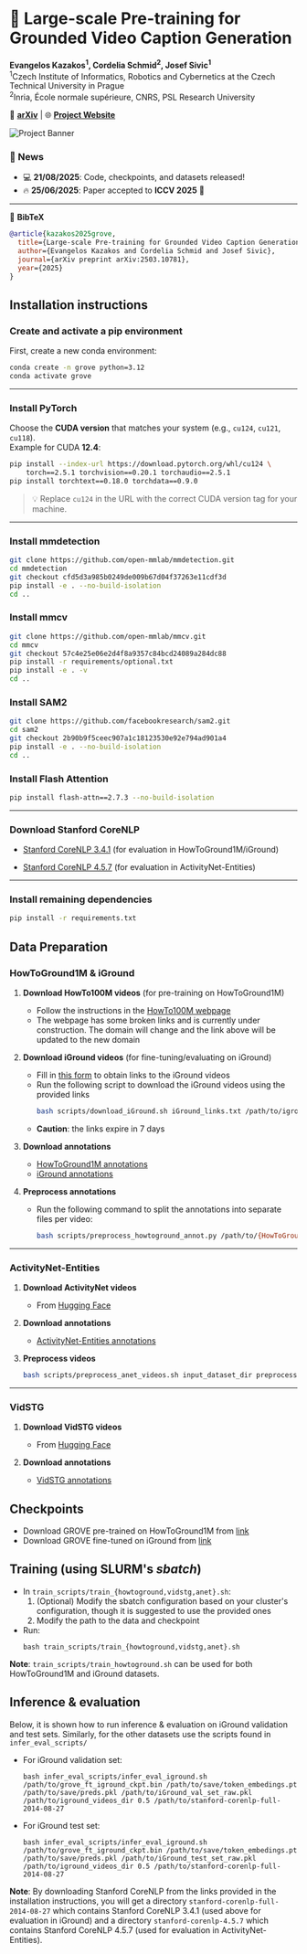 # 🚀 Large-scale Pre-training for Grounded Video Caption Generation

**Evangelos Kazakos<sup>1</sup>, Cordelia Schmid<sup>2</sup>, Josef Sivic<sup>1</sup>**  
<sup>1</sup>Czech Institute of Informatics, Robotics and Cybernetics at the Czech Technical University in Prague  
<sup>2</sup>Inria, École normale supérieure, CNRS, PSL Research University

📄 [**arXiv**](https://arxiv.org/abs/2503.10781) | 🌐 [**Project Website**](https://ekazakos.github.io/grounded_video_caption_generation/)

![Project Banner](teaser.png)

### 📢 News
- 💻 **21/08/2025**: Code, checkpoints, and datasets released!
- 🔥 **25/06/2025**: Paper accepted to **ICCV 2025** 🎉

---

📖 **BibTeX**
```bibtex
@article{kazakos2025grove,
  title={Large-scale Pre-training for Grounded Video Caption Generation},
  author={Evangelos Kazakos and Cordelia Schmid and Josef Sivic},
  journal={arXiv preprint arXiv:2503.10781},
  year={2025}
}
```

## Installation instructions

### Create and activate a pip environment
First, create a new conda environment:
```bash
conda create -n grove python=3.12
conda activate grove
```

---

### Install PyTorch
Choose the **CUDA version** that matches your system (e.g., `cu124`, `cu121`, `cu118`).  
Example for CUDA **12.4**:
```bash
pip install --index-url https://download.pytorch.org/whl/cu124 \
    torch==2.5.1 torchvision==0.20.1 torchaudio==2.5.1
pip install torchtext==0.18.0 torchdata==0.9.0
```
> 💡 Replace `cu124` in the URL with the correct CUDA version tag for your machine.

---

### Install **mmdetection**
```bash
git clone https://github.com/open-mmlab/mmdetection.git
cd mmdetection
git checkout cfd5d3a985b0249de009b67d04f37263e11cdf3d
pip install -e . --no-build-isolation
cd ..
```

### Install **mmcv**
```bash
git clone https://github.com/open-mmlab/mmcv.git
cd mmcv
git checkout 57c4e25e06e2d4f8a9357c84bcd24089a284dc88
pip install -r requirements/optional.txt
pip install -e . -v
cd ..
```

### Install **SAM2**
```bash
git clone https://github.com/facebookresearch/sam2.git
cd sam2
git checkout 2b90b9f5ceec907a1c18123530e92e794ad901a4
pip install -e . --no-build-isolation
cd ..
```

### Install **Flash Attention**
```bash
pip install flash-attn==2.7.3 --no-build-isolation
```

---

### Download Stanford CoreNLP

- [Stanford CoreNLP 3.4.1](https://nlp.stanford.edu/software/stanford-corenlp-full-2014-08-27.zip) (for evaluation in HowToGround1M/iGround)

- [Stanford CoreNLP 4.5.7](https://nlp.stanford.edu/software/stanford-corenlp-4.5.7.zip) (for evaluation in ActivityNet-Entities)

---

### Install remaining dependencies
```bash
pip install -r requirements.txt
```

## Data Preparation

### HowToGround1M & iGround

1. **Download HowTo100M videos** (for pre-training on HowToGround1M) 
   - Follow the instructions in the [HowTo100M webpage](https://www.di.ens.fr/willow/research/howto100m/)
   - The webpage has some broken links and is currently under construction. The domain will change and the link above
   will be updated to the new domain

2. **Download iGround videos** (for fine-tuning/evaluating on iGround)
   - Fill in [this form](https://docs.google.com/forms/d/e/1FAIpQLSeqYqoFludNXy-2iQHnmIJhN8FfB0ieqnz8GWWF6hqfAEZexw/viewform?usp=header) to obtain links to the iGround videos
   - Run the following script to download the iGround videos using the provided links
     ```bash
     bash scripts/download_iGround.sh iGround_links.txt /path/to/iground_videos_dir
     ```
   - **Caution**: the links expire in 7 days

3. **Download annotations**  
   - [HowToGround1M annotations](https://drive.google.com/drive/folders/1462NzzloYlTecJpn71jios4_cU6h4dQd?usp=sharing)  
   - [iGround annotations](https://drive.google.com/drive/folders/1tCGeiRCo5eYh6u8TL02OPOP42EiskNrp?usp=sharing)  

4. **Preprocess annotations**
   - Run the following command to split the annotations into separate files per video:
     ```bash
     bash scripts/preprocess_howtoground_annot.py /path/to/{HowToGround1M,iGround}.pkl target_dir
     ```

---

### ActivityNet-Entities

1. **Download ActivityNet videos**  
   - From [Hugging Face](https://huggingface.co/datasets/YimuWang/ActivityNet)  

2. **Download annotations**  
   - [ActivityNet-Entities annotations](https://drive.google.com/drive/folders/1DXauLe7CbAjoiiNVIakqCLJkxh8kkpjI?usp=sharing)  

3. **Preprocess videos**  
   ```bash
   bash scripts/preprocess_anet_videos.sh input_dataset_dir preprocessed_dataset_dir
   ```

---

### VidSTG

1. **Download VidSTG videos**  
   - From [Hugging Face](https://huggingface.co/datasets/shangxd/vidor/tree/main)  

2. **Download annotations**  
   - [VidSTG annotations](https://drive.google.com/drive/folders/1uPP8admYuny0XYj0wpQrEg3YgJS3ZG75?usp=sharing)  
  
## Checkpoints

- Download GROVE pre-trained on HowToGround1M from [link](https://drive.google.com/file/d/1cH4HcDQoBvVpZw5TfHtWGmbIX82R6T-a/view?usp=sharing)
- Download GROVE fine-tuned on iGround from [link](https://drive.google.com/file/d/1gBanRUuz5CfNUWkRstFrQQpHpCzuhhnY/view?usp=sharing)

## Training (using SLURM's *sbatch*)

- In `train_scripts/train_{howtoground,vidstg,anet}.sh`:
  1. (Optional) Modify the sbatch configuration based on your cluster's configuration, though it is suggested to use the provided ones
  2. Modify the path to the data and checkpoint
- Run:
  ```batch
  bash train_scripts/train_{howtoground,vidstg,anet}.sh
  ```

**Note**: `train_scripts/train_howtoground.sh` can be used for both HowToGround1M and iGround datasets.

## Inference & evaluation

Below, it is shown how to run inference & evaluation on iGround validation and test sets. Similarly, for the other datasets use the scripts found in `infer_eval_scripts/`

- For iGround validation set:
  ```batch
  bash infer_eval_scripts/infer_eval_iground.sh /path/to/grove_ft_iground_ckpt.bin /path/to/save/token_embedings.pt /path/to/save/preds.pkl /path/to/iGround_val_set_raw.pkl /path/to/iground_videos_dir 0.5 /path/to/stanford-corenlp-full-2014-08-27
  ```
- For iGround test set:
  ```batch
  bash infer_eval_scripts/infer_eval_iground.sh /path/to/grove_ft_iground_ckpt.bin /path/to/save/token_embedings.pt /path/to/save/preds.pkl /path/to/iGround_test_set_raw.pkl /path/to/iground_videos_dir 0.5 /path/to/stanford-corenlp-full-2014-08-27
  ```
**Note**: By downloading Stanford CoreNLP from the links provided in the installation instructions, you will get a directory `stanford-corenlp-full-2014-08-27` which contains Stanford CoreNLP 3.4.1 (used above for evaluation in iGround) and a directory `stanford-corenlp-4.5.7` which contains Stanford CoreNLP 4.5.7 (used for evaluation in ActivityNet-Entities).
